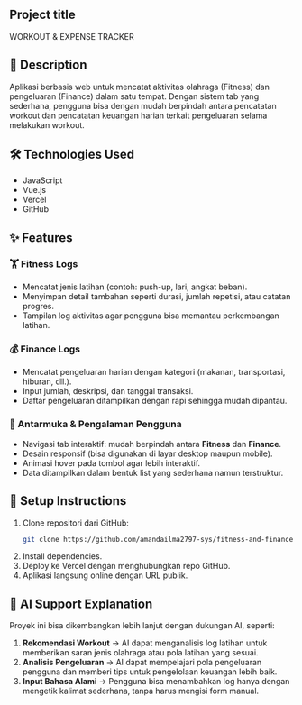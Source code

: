 ## Project title 
WORKOUT & EXPENSE TRACKER

## 📌 Description
Aplikasi berbasis web untuk mencatat aktivitas olahraga (Fitness) dan pengeluaran (Finance) dalam satu tempat. Dengan sistem tab yang sederhana, pengguna bisa dengan mudah berpindah antara pencatatan workout dan pencatatan keuangan harian terkait pengeluaran selama melakukan workout.

## 🛠 Technologies Used
- JavaScript
- Vue.js
- Vercel
- GitHub

## ✨ Features
### 🏋️ Fitness Logs
- Mencatat jenis latihan (contoh: push-up, lari, angkat beban).  
- Menyimpan detail tambahan seperti durasi, jumlah repetisi, atau catatan progres.  
- Tampilan log aktivitas agar pengguna bisa memantau perkembangan latihan.  
### 💰 Finance Logs
- Mencatat pengeluaran harian dengan kategori (makanan, transportasi, hiburan, dll.).  
- Input jumlah, deskripsi, dan tanggal transaksi.  
- Daftar pengeluaran ditampilkan dengan rapi sehingga mudah dipantau. 
### 🎨 Antarmuka & Pengalaman Pengguna
- Navigasi tab interaktif: mudah berpindah antara **Fitness** dan **Finance**.  
- Desain responsif (bisa digunakan di layar desktop maupun mobile).  
- Animasi hover pada tombol agar lebih interaktif.  
- Data ditampilkan dalam bentuk list yang sederhana namun terstruktur.   

## 🚀 Setup Instructions
1. Clone repositori dari GitHub:
   ```bash
   git clone https://github.com/amandailma2797-sys/fitness-and-finance-tracker.git 
2. Install dependencies.
3. Deploy ke Vercel dengan menghubungkan repo GitHub.
4. Aplikasi langsung online dengan URL publik.

## 🤖 AI Support Explanation
Proyek ini bisa dikembangkan lebih lanjut dengan dukungan AI, seperti:  
1. **Rekomendasi Workout** → AI dapat menganalisis log latihan untuk memberikan saran jenis olahraga atau pola latihan yang sesuai.  
2. **Analisis Pengeluaran** → AI dapat mempelajari pola pengeluaran pengguna dan memberi tips untuk pengelolaan keuangan lebih baik.  
3. **Input Bahasa Alami** → Pengguna bisa menambahkan log hanya dengan mengetik kalimat sederhana, tanpa harus mengisi form manual.  